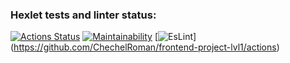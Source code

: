 ### Hexlet tests and linter status:
[![Actions Status](https://github.com/ChechelRoman/frontend-project-lvl1/workflows/hexlet-check/badge.svg)](https://github.com/ChechelRoman/frontend-project-lvl1/actions)
[![Maintainability](https://api.codeclimate.com/v1/badges/a99a88d28ad37a79dbf6/maintainability)](https://codeclimate.com/github/codeclimate/codeclimate/maintainability)
[![EsLint](https://github.com/ChechelRoman/frontend-project-lvl1/actions/workflows/EsLintCheck.yml/badge.svg)] (https://github.com/ChechelRoman/frontend-project-lvl1/actions)